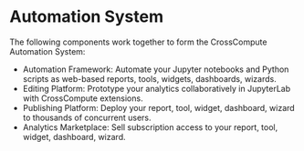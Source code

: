 # Automation System

The following components work together to form the CrossCompute Automation System:

- Automation Framework: Automate your Jupyter notebooks and Python scripts as web-based reports, tools, widgets, dashboards, wizards.
- Editing Platform: Prototype your analytics collaboratively in JupyterLab with CrossCompute extensions.
- Publishing Platform: Deploy your report, tool, widget, dashboard, wizard to thousands of concurrent users.
- Analytics Marketplace: Sell subscription access to your report, tool, widget, dashboard, wizard.

